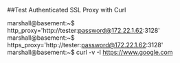 
##Test Authenticated SSL Proxy with Curl

marshall@basement:~$ http_proxy='http://tester:password@172.22.1.62:3128'
marshall@basement:~$ https_proxy='http://tester:password@172.22.1.62:3128'
marshall@basement:~$ curl -v -I https://www.google.com
